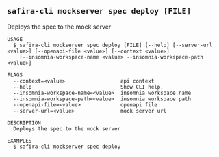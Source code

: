 <!-- order:27 -->
<!-- PLEASE! Don't edit this file, auto generated! -->

## `safira-cli mockserver spec deploy [FILE]`

Deploys the spec to the mock server

```
USAGE
  $ safira-cli mockserver spec deploy [FILE] [--help] [--server-url <value>] [--openapi-file <value>] [--context <value>]
    [--insomnia-workspace-name <value> --insomnia-workspace-path <value>]

FLAGS
  --context=<value>                  api context
  --help                             Show CLI help.
  --insomnia-workspace-name=<value>  insomnia workspace name
  --insomnia-workspace-path=<value>  insomnia workspace path
  --openapi-file=<value>             openapi file
  --server-url=<value>               mock server url

DESCRIPTION
  Deploys the spec to the mock server

EXAMPLES
  $ safira-cli mockserver spec deploy
```
